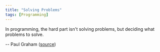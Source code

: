 ```yaml
---
title: "Solving Problems"
tags: [Programming]
---
```


In programming, the hard part isn't solving problems, but deciding what problems to solve.

-- Paul Graham ([source][source])

[source]: https://twitter.com/CodeWisdom/status/712648883898335232
